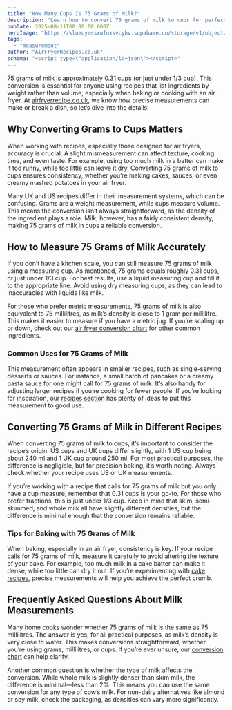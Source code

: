 ```yaml
---
title: "How Many Cups Is 75 Grams of Milk?"
description: "Learn how to convert 75 grams of milk to cups for perfect baking and cooking every time. Simple, accurate, and hassle-free!"
pubDate: 2025-08-11T00:00:00.000Z
heroImage: "https://klueoymssxwfnxsvcyhv.supabase.co/storage/v1/object/public/md/how-many-cups-is-75-grams-of-milk-e2f5b4ba.webp"
tags:
  - "measurement"
author: "AirFryerRecipes.co.uk"
schema: "<script type=\"application/ld+json\"></script>"
---
```


<p>75 grams of milk is approximately 0.31 cups (or just under 1/3 cup). This conversion is essential for anyone using recipes that list ingredients by weight rather than volume, especially when baking or cooking with an air fryer. At <a href=https://www.airfryerrecipe.co.uk>airfryerrecipe.co.uk</a>, we know how precise measurements can make or break a dish, so let’s dive into the details.</p>

<h2>Why Converting Grams to Cups Matters</h2>
<p>When working with recipes, especially those designed for air fryers, accuracy is crucial. A slight mismeasurement can affect texture, cooking time, and even taste. For example, using too much milk in a batter can make it too runny, while too little can leave it dry. Converting 75 grams of milk to cups ensures consistency, whether you’re making cakes, sauces, or even creamy mashed potatoes in your air fryer.</p>
<p>Many UK and US recipes differ in their measurement systems, which can be confusing. Grams are a weight measurement, while cups measure volume. This means the conversion isn’t always straightforward, as the density of the ingredient plays a role. Milk, however, has a fairly consistent density, making 75 grams of milk in cups a reliable conversion.</p>

<h2>How to Measure 75 Grams of Milk Accurately</h2>
<p>If you don’t have a kitchen scale, you can still measure 75 grams of milk using a measuring cup. As mentioned, 75 grams equals roughly 0.31 cups, or just under 1/3 cup. For best results, use a liquid measuring cup and fill it to the appropriate line. Avoid using dry measuring cups, as they can lead to inaccuracies with liquids like milk.</p>
<p>For those who prefer metric measurements, 75 grams of milk is also equivalent to 75 millilitres, as milk’s density is close to 1 gram per millilitre. This makes it easier to measure if you have a metric jug. If you’re scaling up or down, check out our <a href=https://www.airfryerrecipe.co.uk/air-fryer-conversion-chart>air fryer conversion chart</a> for other common ingredients.</p>

<h3>Common Uses for 75 Grams of Milk</h3>
<p>This measurement often appears in smaller recipes, such as single-serving desserts or sauces. For instance, a small batch of pancakes or a creamy pasta sauce for one might call for 75 grams of milk. It’s also handy for adjusting larger recipes if you’re cooking for fewer people. If you’re looking for inspiration, our <a href=https://www.airfryerrecipe.co.uk/recipes>recipes section</a> has plenty of ideas to put this measurement to good use.</p>

<h2>Converting 75 Grams of Milk in Different Recipes</h2>
<p>When converting 75 grams of milk to cups, it’s important to consider the recipe’s origin. US cups and UK cups differ slightly, with 1 US cup being about 240 ml and 1 UK cup around 250 ml. For most practical purposes, the difference is negligible, but for precision baking, it’s worth noting. Always check whether your recipe uses US or UK measurements.</p>
<p>If you’re working with a recipe that calls for 75 grams of milk but you only have a cup measure, remember that 0.31 cups is your go-to. For those who prefer fractions, this is just under 1/3 cup. Keep in mind that skim, semi-skimmed, and whole milk all have slightly different densities, but the difference is minimal enough that the conversion remains reliable.</p>

<h3>Tips for Baking with 75 Grams of Milk</h3>
<p>When baking, especially in an air fryer, consistency is key. If your recipe calls for 75 grams of milk, measure it carefully to avoid altering the texture of your bake. For example, too much milk in a cake batter can make it dense, while too little can dry it out. If you’re experimenting with <a href=https://www.airfryerrecipe.co.uk/recipe-category/cakes>cake recipes</a>, precise measurements will help you achieve the perfect crumb.</p>

<h2>Frequently Asked Questions About Milk Measurements</h2>
<p>Many home cooks wonder whether 75 grams of milk is the same as 75 millilitres. The answer is yes, for all practical purposes, as milk’s density is very close to water. This makes conversions straightforward, whether you’re using grams, millilitres, or cups. If you’re ever unsure, our <a href=https://www.airfryerrecipe.co.uk/air-fryer-conversion-chart>conversion chart</a> can help clarify.</p>
<p>Another common question is whether the type of milk affects the conversion. While whole milk is slightly denser than skim milk, the difference is minimal—less than 2%. This means you can use the same conversion for any type of cow’s milk. For non-dairy alternatives like almond or soy milk, check the packaging, as densities can vary more significantly.</p>